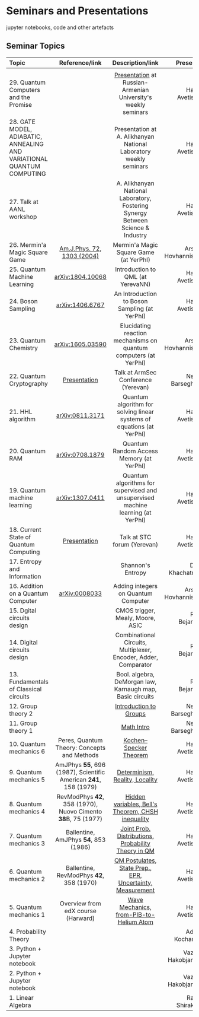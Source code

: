 # Seminars and Presentations 

jupyter notebooks, code and other artefacts




## Seminar Topics

| Topic           			| Reference/link		 			| Description/link 		  				    			 | Presenter          |
| :----            			|	:----: 	 	         			|     :----:      						    			 |          ----:     |
|					|				 			|											 |		      |
| 29. Quantum Computers and the Promise	|| [Presentation](https://github.com/gate42qc/seminars/blob/master/QC_presentations/QC_and_the_promise.pdf) at Russian-Armenian University's weekly seminars| Hakob Avetisyan   |
| 28. GATE MODEL, ADIABATIC, ANNEALING AND VARIATIONAL QUANTUM COMPUTING| 			| Presentation at A. Alikhanyan National Laboratory weekly seminars			 | Hakob Avetisyan    |
| 27. Talk at AANL workshop		|							| A. Alikhanyan National Laboratory, Fostering Synergy Between Science & Industry 	 | Hakob Avetisyan    |
| 26. Mermin'a Magic Square Game	|[Am.J.Phys. 72, 1303 (2004)](https://docs.google.com/viewer?url=https%3A%2F%2Fwww.physics.wisc.edu%2Fundergrads%2Fcourses%2Fspring2014%2F407%2Fexperiments%2Fbell%2FBell%27s%2520Theorem%2520Background%2520Papers%2FAravind_mysteries_Am.J.P.72.1303.pdf)			| Mermin'a Magic Square Game (at YerPhI)						 | Arshak Hovhannisyan|
| 25. Quantum Machine Learning		|[arXiv:1804.10068](https://arxiv.org/abs/1804.10068)	| Introduction to QML (at YerevaNN)							 | Hakob Avetisyan    |
| 24. Boson Sampling			|[arXiv:1406.6767](https://arxiv.org/abs/1406.6767)	| An Introduction to Boson Sampling (at YerPhI)			 			 | Hakob Avetisyan    |
| 23. Quantum Chemistry         	|[arXiv:1605.03590](https://arxiv.org/abs/1605.03590) 	| Elucidating reaction mechanisms on quantum computers (at YerPhI) 			 | Arshak Hovhannisyan|
| 22. Quantum Cryptography      	|[Presentation](https://github.com/gate42qc/seminars/blob/master/ArmSec.pdf) | Talk at ArmSec Conference (Yerevan)		 		 | Nshan Barseghyan   |
| 21. HHL algorithm             	|[arXiv:0811.3171](https://arxiv.org/abs/0811.3171) 	|Quantum algorithm for solving linear systems of equations (at YerPhI) 	 		 | Hakob Avetisyan    |
| 20. Quantum RAM               	|[arXiv:0708.1879](https://arxiv.org/pdf/0708.1879) 	|Quantum Random Access Memory (at YerPhI)                            			 | Hakob Avetisyan    |
| 19. Quantum machine learning  	|[arXiv:1307.0411](https://arxiv.org/pdf/1307.0411) 	|Quantum algorithms for supervised and unsupervised machine learning (at YerPhI)	 | Hakob Avetisyan    |
| 18. Current State of Quantum Computing|[Presentation](https://github.com/gate42qc/seminars/blob/master/QC_presentations/STC/QC_presentation.ipynb)  | Talk at STC forum (Yerevan) 	 | Hakob Avetisyan    |
| 17. Entropy and Information   	|         			 			| Shannon's Entropy                           			    			 | Davit Khachatryan  |
| 16. Addition on a Quantum Computer	|[arXiv:0008033](https://arxiv.org/pdf/quant-ph/0008033)|Adding integers on Quantum Computer  			 				 | Arshak Hovhannisyan|
| 15. Dgital circuits design    	|         			 			|CMOS trigger, Mealy, Moore, ASIC                                  			 | Roza Bejanyan      |
| 14. Digital circuits design   	|      			         			|Combinational Circuits, Multiplexer, Encoder, Adder, Comparator   			 | Roza Bejanyan      |
| 13. Fundamentals of Classical circuits|         		 				|Bool. algebra, DeMorgan law, Karnaugh map, Basic circuits 	    			 | Roza Bejanyan      |
| 12. Group theory 2            	|         			 			|[Introduction to Groups](https://github.com/gate42qc/seminars/tree/master/Math)         | Nshan Barseghyan   |
| 11. Group theory 1	        	|         			 			|[Math Intro](https://github.com/gate42qc/seminars/tree/master/Math)                     | Nshan Barseghyan   |
| 10. Quantum mechanics 6   		|Peres, Quantum Theory: Concepts and Methods 		|[Kochen–Specker Theorem](https://github.com/gate42qc/seminars/tree/master/Quantum_Mechanics)|Hakob Avetisyan|
| 9. Quantum mechanics 5        	| AmJPhys **55**, 696 (1987), Scientific American **241**, 158 (1979) |[Determinism, Reality, Locality]((https://github.com/gate42qc/seminars/tree/master/Quantum_Mechanics))                    | Hakob Avetisyan    |
| 8. Quantum mechanics 4        	| RevModPhys **42**, 358 (1970), Nuovo Cimento **38**B, 75 (1977) |[Hidden variables, Bell's Theorem, CHSH inequality]((https://github.com/gate42qc/seminars/tree/master/Quantum_Mechanics))   	 | Hakob Avetisyan    |
| 7. Quantum mechanics 3        	| Ballentine, AmJPhys **54**, 853 (1986) 		|[Joint Prob. Distributions, Probability Theory in QM]((https://github.com/gate42qc/seminars/tree/master/Quantum_Mechanics)) 		    		 | Hakob Avetisyan    |
| 6. Quantum mechanics 2        	| Ballentine, RevModPhys **42**, 358 (1970) 		|[QM Postulates, State Prep., EPR, Uncertainty, Measurement]((https://github.com/gate42qc/seminars/tree/master/Quantum_Mechanics))                   | Hakob Avetisyan    |
| 5. Quantum mechanics 1        	| Overview from edX course (Harward) 			|[Wave Mechanics, from-PIB-to-Helium Atom](https://github.com/gate42qc/seminars/blob/master/Quantum_Mechanics/From_PIB_to_Helium_atom.ipynb)| Hakob Avetisyan    |
| 4. Probability Theory         	|                                			|                                      			    			 	 | Adrine Kocharyan   |
| 3. Python + Jupyter notebook  	|	 			 			|								    			 | Vazgen Hakobjanyan |
| 2. Python + Jupyter notebook  	|  	 			 			|   		      						    			 | Vazgen Hakobjanyan |
| 1. Linear Algebra   			|   	 			 			|                						    			 | Rafael Shirakyan   |













